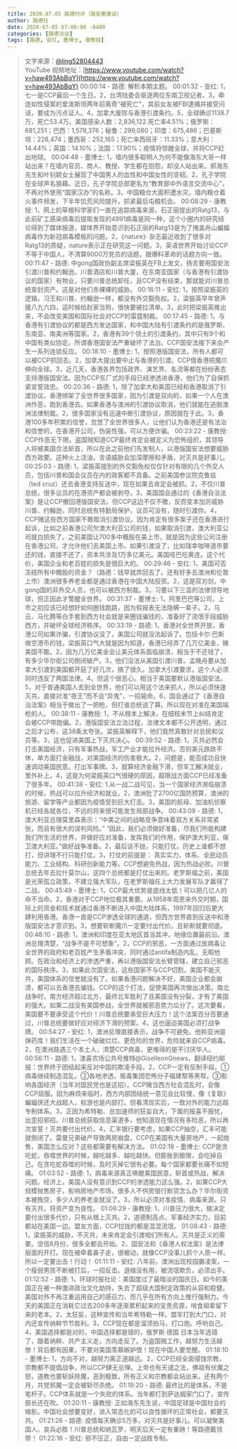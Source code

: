 ```yaml
---
title: 2020.07.05 路德时评（路安墨康谈）
author: 路德社
date: 2020-07-05 07:00:00 -0400
categories: [路德访谈]
tags: [路德, 安红, 墨博士, 康教授]
---
```


> 文字来源：[@ling52804443](https://twitter.com/ling52804443)  
> YouTube 视频地址：[https://www.youtube.com/watch?v=haw493AbBqY](https://www.youtube.com/watch?v=haw493AbBqY)
00:00:14 - 路德: 解析本期主题。
00:01:32 - 安红: 1，七一是CCP最后一个生日。2，台湾陆委会驱逐两位东南卫视记者。3，牵连如性侵案的爱泼斯坦两年前离奇“被死亡”，其前女友被FBI逮捕并接受问话，要成为污点证人。4，加拿大废除与香港引渡条约。5，全球确诊1138.7万，死亡53.4万。美国感染人数：2,836,122.死亡率4.51%；俄罗斯：681,251；巴西：1,578,376；秘鲁：299,080；印度：675,486；巴基斯坦：228,474；墨西哥：252,165；死亡率西班牙：11.33%；意大利：14.44%；英国：14.10%；法国：17.90%；疫情将惊醒全球，并将CCP赶出地球。
00:04:48 - 墨博士: 1，墙内很多聪明人为何不能像海东大哥一样站出来？在墙内官员、商人、教授、学生都在抱怨，却没人站出来。郝海东先生和叶钊颖女士展现了中国男人的血性和中国女性的坚韧。2，孔子学院在全球声名狼藉。近日，孔子学院总部更名为“教育部中外语言交流中心”，不再对外使用“国家汉办”的名称。3，中国粮仓大面积遭水灾，墙内粮仓着火事件频发，下半年饥荒风险提升，抓紧最后屯粮机会。
00:08:29 - 康教授: 1，网上的草根科学家们一直在追踪病毒来源，石正丽提出的Ratg13，与此前矿工感染病毒后提取发现的4991病毒是同一种，这个小圈内的研究结论得到了媒体报道，媒体界开始意识到石正丽的Ratg13是为了掩盖舟山蝙蝠病毒作为新冠病毒模板的问题。2，《nature》杂志最近收到了很多对Ratg13的质疑，nature表示正在研究这一问题。3，英语世界开始讨论CCP不等于中国人，不清算9000万党员的话题，跟爆料革命的话题方向一致。
00:11:47 - 路德: 中gong国政协副主席梁振英在FB上发文，扬言要用国安法引渡川普和约翰逊。川普酒店和川普大厦，在东南亚国家（与香港有引渡协议的国家）有物业，只要川普总统卸任，且CCP没有结束，那就能对川普总统查封资产。这是对他们赤裸裸的威胁。
00:16:11 - 安红: 1，按照梁振英的逻辑，习王和川普、约翰逊一样，都没有外交豁免权。2，梁振英早年曾声援八九六四，这时候给赵家当狗，很快要被拉清单。3，此时把梁振英推出来，不会改变美国和国际社会对CCP的雷霆制裁。
00:17:45 - 路德: 1，与香港有引渡协议的都是西方发达国家，和中国大陆有引渡条约的是俄罗斯、东南亚、南美洲等国家。2，香港有39个领土的引渡条约，其中只有9个和中国有类似协定。所谓香港国安法严重破坏了法治。CCP国安法接下来会产生一系列连锁反应。
00:18:10 - 墨博士: 1，按照港版国安法，所有人都可以被CCP抓回去。2，加拿大提出要中止与香港的引渡。CCP借香港把魔爪伸向全球。3，近几天，香港各界包括政界、演艺界、名流等都在纷纷表态支持港版国安法。因为CCP东厂式的手段已经渗透进香港，他们为了自保抓紧宣誓效忠。
00:20:36 - 路德: 1，除了加拿大和美国已经和香港取消了引渡协议。香港绑架了全世界很多国家，因为引渡是双向的，如果一个人在澳洲作恶，跑到香港去。如果香港与澳洲的引渡协议取消，他们就能在逃脱澳洲法律制裁。2，很多国家没有迅速中断引渡协议，原因就在于此。3，香港100多年积累的信誉，忽悠了全世界很多人，让他们认为香港还是有法治和信誉的，在香港开公司，伪装性强，可以方便诈骗。
00:23:22 - 康教授: CCP作恶无下限。盗国贼知道CCP最终肯定会被定义为恐怖组织，其领导人将被美国合法斩首，所以在此之前他们先发制人，以港版国安法想要威胁西方政要。这种火上浇油，言语威胁会加深摩擦和矛盾，对灭共是好事儿。
00:25:03 - 路德: 1，梁振英提到的外交豁免权仅仅针对有限的几个外交人员，包括川普和国会议员在内的政客都不具备。之前美国参议院克鲁兹（ted cruz）还去香港支持反送中，现在如果去肯定会被抓。2，不仅川普总统，很多议员的在港资产都会被剥夺。3，美国国会通过的《香港自治法案》是让CCP撤回港版国安法，但CCP这边不仅不撤，反而变本加厉威胁川普、约翰逊。同时总统有特勤局保护，议员可没有，随时引渡你。4，CCP赌这些西方国家不敢取消引渡协议。因为肯定有很多案子还在香港进行起诉，比如之前香港公司欠澳大利亚公司的钱，如果取消引渡，澳大利亚公司就白损失了。之前美国让700多中概股在美上市，就是因为这些公司注册在香港公司，才允许他们去美国上市。如果引渡没了，比如瑞幸咖啡退市要还的钱，直接不还了，资本共涉及1万多亿美元。美国哑巴吃黄连。这个代价，美国企业和老百姓的损失是很巨大的。
00:29:46 - 安红: 1，美国可否冻结所有中概股的资金？（路德：钱早就弄回去了。还有好多去澳洲和伦敦上市）澳洲很多养老金都是通过香港在中国大陆投资。2，这是双刃剑，中gong国的非外交人员，也可以被西方制裁。3，习要以下三滥的法律领导地球，但正因此才警醒全世界。
00:31:37 - 墨博士: 1，阿里巴巴等公司，上市之初应该已经想好如何圈钱跑路，因为假报表无法隐瞒一辈子。2，马云、马化腾等白手套到西方社会就是来圈钱骗钱的，准备好了流氓手段威胁西方，并破坏全球经济秩序。
00:33:19 - 路德: 1，香港对全世界开放，香港公司如果诈骗，引渡协议没了，美国公司就没法起诉了。包括卡尔·巴斯做空港币的钱，梁振英口气大就是因为知道，香港已经弄了几万亿美金，赌美国不敢。2，因为几万亿美金会让美元体系面临崩溃，相当于不还钱了，有多少华尔街公司倒闭破产。3，他们没法从美国引渡川普。孟晚舟要从加拿大引渡到美国都开庭了好几次，搞了很久。加拿大引渡要求，这个人必须同时违反了两国法律。4，但这个很恶心。相当于美国要默认港版国安法。5，对于普通美国人去到全世界，他们可以用这个法来抓人，所以必须快速灭共，直接对准“夜王”而不会“异鬼”，一招毙命。6，国会通过了《香港自治法案》相当于做出了一把枪，但打谁总统说了算。所以现在对准在美国端枪的人。
00:38:11 - 康教授: 1，不从根本上解决，在细枝末节上纠结肯定会被CCP带跑偏。2，港版国安法立法过程，法律文本都不公开透明，通过之后才公布，这38条太夸张。梁振英解释下，他们竟然真敢针对总统和议员等。3，这也促进美国上下灭共决心。
00:39:52 - 路德: 1，灭共必然会打击美国经济，只有军事热战，军工产业才能拉升经济。否则美元跌跌不休，单方面打金融战，对美国经济的伤害极大。2，问题是，能否成功且快速调动美国民意。打出军事牌。3，就算经济金融下滑，但军工解决就业，里外补上。4，这是为何梁振英口气很硬的原因，超限战方面CCP已经准备了很多年。
00:41:38 - 安红: 1.从一战二战可见，当一个国家经济濒临崩溃的时候，热战可以拉升经济和就业。2，澳洲批了2700亿国防预算，澳洲的旅游、留学等产业都因为疫情受到巨大打击。3，美国的航母、加油机侦察机已经各就各位，不远的将来很可能发生局部战争。
00:43:09 - 路德: 1，澳大利亚总理莫里森表示：“中美之间的战略竞争意味着双方关系非常紧张，而且有很大的误判风险。” “因此，我们必须做好准备，尽我们所能构建我们所生活的世界，并做好应对准备，发挥我们的作用，保护澳大利亚，保卫澳大利亚。”做好战争准备。2，最后谈不拢，只能打仗。历史上谁都不想打，但讲理不行只能打仗。3，打仗的前提是： 真实实力，体系、全民动员能力、工业结构、科研创新能力等。CCP想避免热战，因为热战必败。川普总统去年去拉什莫尔山，这四个总统都是打仗出来的。老罗斯福之前，美国是光荣孤立政策，不建立强大军队，在老罗斯福任上大力发展军队才赢得了二战。
00:45:49 - 墨博士: 1，CCP最大优势是底线太低！可以把几亿人的命不当命。2，香港对于CCP地位极其重要。从1958年周恩来外交时期，国际上的资金和技术就通过香港不断进入中国大陆体系，1997年回归后更大肆利用香港。香港一直是CCP渗透全球的通道，但西方世界直到反送中和港版国安法才意识到。3，想要斩断魔爪一定要付出代价。且斩断就要彻底。
00:48:10 - 路德: 1，澳洲和印度在亚太地区首当其冲，地缘位置最前沿。澳洲总理清楚，“战争不是不可想象”。2，CCP的邪恶，一方面通过放病毒让全世界的政府和老百姓产生矛盾冲突，同时通过antifa制造内乱，无暇他顾。在政治和经济上的渗透严重，再以港版国安法长臂管辖，建立自己邪恶的国际秩序。3，如果此次国安法，这些国家不与CCP切割，美国不能灭共，美国体系的信誉就没有了。如果香港问题解决不好，美国企业都会崩溃，都可以去香港去骗钱。CCP的这个打法，促使美国再次做出决策。南北战争时，南方经济超过北方，最终北军胜利了且美国没有分裂，才有了美国的强大。如果二战没有美国参战，全世界就被邪恶势力瓜分了。这次要看，美国要不要承受这个代价！川普总统要承受巨大压力！这个法案百分百要通过，川普总统要做好应对经济下滑的预案。4，这也逼迫美国必须打战争牌。
00:54:27 - 安红: 1，澳洲总理直接表示，战争不可避免。他称亚洲是弹药库！我们生活在一个破破烂烂、更危险的世界，危险就来自CCP病毒。2，在澳洲路遇三个本土人，清楚CCP病毒，更难得的是不讨厌华人。
00:56:11 - 路德: 1，澳喜农场公共号推特@GiselleonGnews，翻译纽约邮报：世界终于团结起来反对中国的欺凌手段。2，CCP一定有反制手段。①病毒继续制造混乱。②各地渗透，贩毒集团恐怖分子福建帮等黑帮。③影响各国经济（当年对国民党也是这招）。CCP赌当西方社会混乱时，会像CCP屈服。因为麻烦来临时，西方内部团结统一意见会比较慢，像《复联》蝙蝠侠还大战超人，权游也是内部打。但看清现实后，一致对外的能力远超专制体系。3，正因为希特勒、总加速师的狂妄自大，下属的报喜不报忧，出歪招邪招。川普总统获取信息渠道多，他知道现在情况有多险恶，所以再次宣誓！灭共要付出代价。4，汇丰银行要考虑，如果CCP抽空，汇丰可能就倒闭了。雷曼兄弟破产导致两房崩盘，CCP在美国有大量房地产，一起抛售，美国怎么应对？这些都需要有解决方法。
01:02:18 - 墨博士: CCP是贪吃蛇，吞噬世界的时候，越吃越多、越吃越快。但膨胀到极限，会吃掉自己。在贪吃蛇吞噬的时候，及时灭掉它很有必要。每个国家都要长痛不如短痛。
01:03:52 - 路德: 1，病毒来源真正唤醒美国民意，斩首或热战，解决问题。经济上，美国人没有意识到CCP的渗透能力这么强。2，如果CCP大规模抛售房子，影响房地产市场，很多人不供房银行断贷怎么办？华尔街资本被掏空，多少人的养老金就没了。3，所以必须对准疫情、病毒来源。只有灭共，将资产变为良性。
01:06:29 - 康教授: 1，川普压力很大，做决定要付出很多代价，只有从根上灭共。2，道德制高点，军事经济实力，目前都站在美国一边。盟友方面，CCP拉拢的都是混混流氓。
01:08:43 - 路德: 1，梁振英的威胁，不灭共，未来肯定会引渡咱们所有人。灭共是正义的需要。坚信8月份，很多全都会开始。2，国安法和《香港人权法案》是法律层面的开打。现在被牵着鼻子走，很被动，就像CCP没事儿抓个人质一样。所以一定要出击！行动！
01:11:11 - 安红: 八年前，澳洲出现校园霸凌案，一个瘦弱男孩不断被打后，一招反击。退缩没有用，被流氓欺负，必须出手。
01:12:52 - 路德: 1，环球时报社论：美国度过了最暗淡的国庆日。如今的美国正在被一种激进政治文化劫持，失去了超级大国制定政策的从容和稳健。美国对外不再注重运用自己的感召力，而几乎在所有方向上推行强制力。今天的美国正在消耗它过去200多年逐渐累积起来的宝贵资源，啃食祖辈留下来的老本。2，太狂妄，这种宣传和当年希特勒一样。盟军打到大门口，对内还宣传纳粹节节胜利。3，CCP现在都是溜须拍马，打口炮。呼哟自己。4，美国选择都是对的，中国选择都是错的，俄罗斯 德国 日本当年选错了，跟着纳粹、共产主义走，方向走反了。为盗国贼工作，越努力生活越惨！背后都有因果，不要对美国羡慕嫉妒恨！现在中国人要觉醒。
01:18:10 - 墨博士: 1，方向不对，越努力离正道越远。2，CCP已经全面侵蚀宗教，宗教都不提倡战争，所以CCP肆无忌惮。上帝也有天谴之法，佛祖有伏魔之怒，道教也要斩妖除魔，恶到极致，所有正义和宗教都会站出来。还有两个月，共党邪魔一定会被斩尽杀绝。
01:19:20 - 路德: 最终比的是体系，不是笔杆子。CCP体系就是一个失败的体系。当年都打到萨达姆家门口了，宣传部长还在吹。
01:20:11 - 康教授: 正如海东先生说，中国足球是中国社会的缩影。中国社会想要变好，进入常态化的可以良性循环的正常社会，都要灭共。
01:21:26 - 路德: 疫情每天确诊5万多，对灭共是好事儿。可以凝聚美国人。哀兵必胜！川普总统和纳瓦罗，明天后天一定有重磅！等路德戴领带！
01:22:16 - 安红: 邪不压正，自由一定战胜专制。
